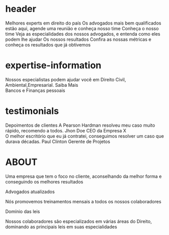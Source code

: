 # header

Melhores experts em direito do país
Os advogados mais bem qualificados estão aqui, agende uma reunião e
conheça nosso time
Conheça o nosso time
Veja as especialidades dos nossos advogados, e entenda como eles podem
lhe ajudar
Os nossos resultados
Confira as nossas métricas e conheça os resultados que já obtivemos

# expertise-information

Nossos especialistas podem ajudar você em Direito Civil, Ambiental,Empresarial.
Saiba Mais  
Bancos e Finanças pessoais

# testimonials

Depoimentos de clientes
A Pearson Hardman resolveu meu caso muito rápido, recomendo a todos.
Jhon Doe
CEO da Empresa X  
O melhor escritório que eu já contratei, conseguimos resolver um caso
que durava décadas.
Paul Clinton
Gerente de Projetos

# ABOUT

Uma empresa que tem o foco no cliente, aconselhando da melhor forma e
conseguindo os melhores resultados

Advogados atualizados

Nós promovemos treinamentos mensais a todos os nossos colaboradores

Domínio das leis

Nossos colaboradores são especializados em várias áreas do Direito, dominando as principais leis em suas especialidades
